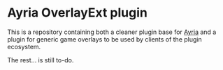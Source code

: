 # Ayria OverlayExt plugin

This is a repository containing both a cleaner plugin base for [Ayria](https://github.com/AyriaPublic) and a plugin for generic game overlays to be used by clients of the plugin ecosystem.

The rest... is still to-do.